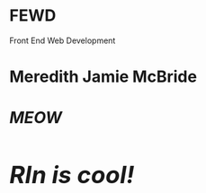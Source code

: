 FEWD
====

Front End Web Development
<!DOCTYPE html>
<html>
<head>
	<h1>Meredith Jamie McBride<h1>
<body>
		<em> MEOW <EM>
	<h2>RIn is cool!<h2>
</body>
</head>
</html>


